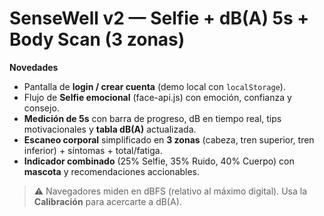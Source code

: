 # SenseWell v2 — Selfie + dB(A) 5s + Body Scan (3 zonas)

**Novedades**
- Pantalla de **login / crear cuenta** (demo local con `localStorage`).
- Flujo de **Selfie emocional** (face-api.js) con emoción, confianza y consejo.
- **Medición de 5s** con barra de progreso, dB en tiempo real, tips motivacionales y **tabla dB(A)** actualizada.
- **Escaneo corporal** simplificado en **3 zonas** (cabeza, tren superior, tren inferior) + síntomas + total/fatiga.
- **Indicador combinado** (25% Selfie, 35% Ruido, 40% Cuerpo) con **mascota** y recomendaciones accionables.

> ⚠️ Navegadores miden en dBFS (relativo al máximo digital). Usa la **Calibración** para acercarte a dB(A).

